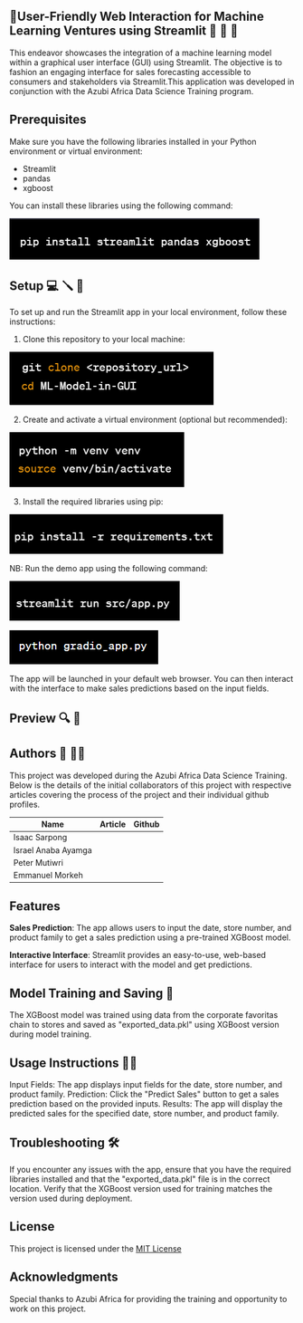 ## 🚀User-Friendly Web Interaction for Machine Learning Ventures using Streamlit 🤖 🚀 🚀

This endeavor showcases the integration of a machine learning model within a graphical user interface (GUI) using Streamlit. The objective is to fashion an engaging interface for sales forecasting accessible to consumers and stakeholders via Streamlit.This application was developed in conjunction with the Azubi Africa Data Science Training program.

## Prerequisites

Make sure you have the following libraries installed in your Python environment or virtual environment:

* Streamlit
* pandas
* xgboost

You can install these libraries using the following command:

![Image1](Screenshots/Image1.png)

## Setup 💻 🪛 🔧

To set up and run the Streamlit app in your local environment, follow these instructions:

1. Clone this repository to your local machine:

![git_clone](Screenshots/Image2.png)

2. Create and activate a virtual environment (optional but recommended):

![venv](Screenshots/Image3.png)

3. Install the required libraries using pip:

![requiremnt](Screenshots/Image4.png)

NB: Run the demo app using the following command:

![run_app](Screenshots/Image5.png)

![run_app](Screenshots/GradioRun.png)

The app will be launched in your default web browser. You can then interact with the interface to make sales predictions based on the input fields.

## Preview 🔍 🤖

## Authors 📖 🧑‍🎓

This project was developed during the Azubi Africa Data Science Training. Below is the details of the initial collaborators of this project with respective articles covering the process of the project and their individual github profiles.

| Name                | Article | Github |
| ------------------- | ------- | ------ |
| Isaac Sarpong       |         |        |
| Israel Anaba Ayamga |         |        |
| Peter Mutiwri       |         |        |
| Emmanuel Morkeh     |         |        |


## Features

**Sales Prediction**: The app allows users to input the date, store number, and product family to get a sales prediction using a pre-trained XGBoost model.

**Interactive Interface**: Streamlit provides an easy-to-use, web-based interface for users to interact with the model and get predictions.

## Model Training and Saving 🤖

The XGBoost model was trained using data from the corporate favoritas chain to stores and saved as "exported_data.pkl" using XGBoost version during model training.

## Usage Instructions 🧑‍🏫

Input Fields: The app displays input fields for the date, store number, and product family.
Prediction: Click the "Predict Sales" button to get a sales prediction based on the provided inputs.
Results: The app will display the predicted sales for the specified date, store number, and product family.

## Troubleshooting 🛠️

If you encounter any issues with the app, ensure that you have the required libraries installed and that the "exported_data.pkl" file is in the correct location.
Verify that the XGBoost version used for training matches the version used during deployment.

## License

This project is licensed under the [MIT License](LICENSE)

## Acknowledgments

Special thanks to Azubi Africa for providing the training and opportunity to work on this project.
